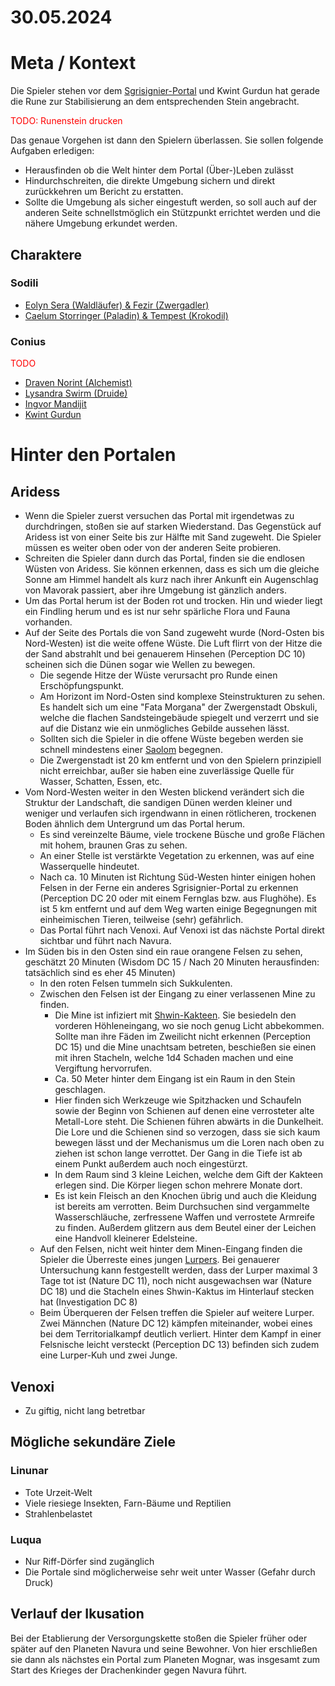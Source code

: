 # 30.05.2024

<!-- TODO: Battlemaps -->

# Meta / Kontext

Die Spieler stehen vor dem [Sgrisignier-Portal](/content/Allgemein/Magie/Sgrisignier-Portale.md) und Kwint Gurdun hat gerade die Rune zur Stabilisierung an dem entsprechenden Stein angebracht. 

<span style="color: red;">TODO: Runenstein drucken</span>

Das genaue Vorgehen ist dann den Spielern überlassen. Sie sollen folgende Aufgaben erledigen:
* Herausfinden ob die Welt hinter dem Portal (Über-)Leben zulässt
* Hindurchschreiten, die direkte Umgebung sichern und direkt zurückkehren um Bericht zu erstatten.
* Sollte die Umgebung als sicher eingestuft werden, so soll auch auf der anderen Seite schnellstmöglich ein Stützpunkt errichtet werden und die nähere Umgebung erkundet werden.

## Charaktere

### Sodili
* [Eolyn Sera (Waldläufer) & Fezir (Zwergadler)](/content/Voelker/Lateralen/Sodili/Charaktere/Eolyn-Aksae-Sera_Fezir/index.md)
* [Caelum Storringer (Paladin) & Tempest (Krokodil)](/content/Voelker/Lateralen/Sodili/Charaktere/Caelum-Froso-Storringer_Tempest/index.md)

### Conius
<span style="color: red;">TODO</span>
* [Draven Norint (Alchemist)](/content/Voelker/Lateralen/Conius/Charaktere/Draven-Norrint/index.md)
* [Lysandra Swirm (Druide)](/content/Voelker/Lateralen/Conius/Charaktere/Lysandra-Swirm/index.md)
* [Ingvor Mandijit](/content/Voelker/Lateralen/Conius/Charaktere/Ingvor-Nemet-Mandijit/index.md)
* [Kwint Gurdun](/content/Voelker/Lateralen/Conius/Charaktere/Kwint-Gurdun/index.md)

# Hinter den Portalen

## Aridess

* Wenn die Spieler zuerst versuchen das Portal mit irgendetwas zu durchdringen, stoßen sie auf starken Wiederstand. Das Gegenstück auf Aridess ist von einer Seite bis zur Hälfte mit Sand zugeweht. Die Spieler müssen es weiter oben oder von der anderen Seite probieren.
* Schreiten die Spieler dann durch das Portal, finden sie die endlosen Wüsten von Aridess. Sie können erkennen, dass es sich um die gleiche Sonne am Himmel handelt als kurz nach ihrer Ankunft ein Augenschlag von Mavorak passiert, aber ihre Umgebung ist gänzlich anders. 
* Um das Portal herum ist der Boden rot und trocken. Hin und wieder liegt ein Findling herum und es ist nur sehr spärliche Flora und Fauna vorhanden.
* Auf der Seite des Portals die von Sand zugeweht wurde (Nord-Osten bis Nord-Westen) ist die weite offene Wüste. Die Luft flirrt von der Hitze die der Sand abstrahlt und bei genauerem Hinsehen (Perception DC 10) scheinen sich die Dünen sogar wie Wellen zu bewegen.
    * Die segende Hitze der Wüste verursacht pro Runde einen Erschöpfungspunkt.
    * Am Horizont im Nord-Osten sind komplexe Steinstrukturen zu sehen. Es handelt sich um eine "Fata Morgana" der Zwergenstadt Obskuli, welche die flachen Sandsteingebäude spiegelt und verzerrt und sie auf die Distanz wie ein unmögliches Gebilde aussehen lässt.
    * Sollten sich die Spieler in die offene Wüste begeben werden sie schnell mindestens einer [Saolom](/content/DnD/Gegner/Saolom.md) begegnen.
    * Die Zwergenstadt ist 20 km entfernt und von den Spielern prinzipiell nicht erreichbar, außer sie haben eine zuverlässige Quelle für Wasser, Schatten, Essen, etc.
* Vom Nord-Westen weiter in den Westen blickend verändert sich die Struktur der Landschaft, die sandigen Dünen werden kleiner und weniger und verlaufen sich irgendwann in einen rötlicheren, trockenen Boden ähnlich dem Untergrund um das Portal herum.
    * Es sind vereinzelte Bäume, viele trockene Büsche und große Flächen mit hohem, braunen Gras zu sehen.
    * An einer Stelle ist verstärkte Vegetation zu erkennen, was auf eine Wasserquelle hindeutet.
    * Nach ca. 10 Minuten ist Richtung Süd-Westen hinter einigen hohen Felsen in der Ferne ein anderes Sgrisignier-Portal zu erkennen (Perception DC 20 oder mit einem Fernglas bzw. aus Flughöhe). Es ist 5 km entfernt und auf dem Weg warten einige Begegnungen mit einheimischen Tieren, teilweise (sehr) gefährlich.
    * Das Portal führt nach Venoxi. Auf Venoxi ist das nächste Portal direkt sichtbar und führt nach Navura.
* Im Süden bis in den Osten sind ein raue orangene Felsen zu sehen, geschätzt 20 Minuten (Wisdom DC 15 / Nach 20 Minuten herausfinden: tatsächlich sind es eher 45 Minuten)
    * In den roten Felsen tummeln sich Sukkulenten.
    * Zwischen den Felsen ist der Eingang zu einer verlassenen Mine zu finden.
        * Die Mine ist infiziert mit [Shwin-Kakteen](/content/DnD/Gegner/Shwin-Kaktus.md). Sie besiedeln den vorderen Höhleneingang, wo sie noch genug Licht abbekommen. Sollte man ihre Fäden im Zweilicht nicht erkennen (Perception DC 15) und die Mine unachtsam betreten, beschießen sie einen mit ihren Stacheln, welche 1d4 Schaden machen und eine Vergiftung hervorrufen.
        * Ca. 50 Meter hinter dem Eingang ist ein Raum in den Stein geschlagen. 
        * Hier finden sich Werkzeuge wie Spitzhacken und Schaufeln sowie der Beginn von Schienen auf denen eine verrosteter alte Metall-Lore steht. Die Schienen führen abwärts in die Dunkelheit. Die Lore und die Schienen sind so verzogen, dass sie sich kaum bewegen lässt und der Mechanismus um die Loren nach oben zu ziehen ist schon lange verrottet. Der Gang in die Tiefe ist ab einem Punkt außerdem auch noch eingestürzt.
        * In dem Raum sind 3 kleine Leichen, welche dem Gift der Kakteen erlegen sind. Die Körper liegen schon mehrere Monate dort.
        * Es ist kein Fleisch an den Knochen übrig und auch die Kleidung ist bereits am verrotten. Beim Durchsuchen sind vergammelte Wasserschläuche, zerfressene Waffen und verrostete Armreife zu finden. Außerdem glitzern aus dem Beutel einer der Leichen eine Handvoll kleinerer Edelsteine.
    * Auf den Felsen, nicht weit hinter dem Minen-Eingang finden die Spieler die Überreste eines jungen [Lurpers](/content/DnD/Gegner/Lurper.md). Bei genauerer Untersuchung kann festgestellt werden, dass der Lurper maximal 3 Tage tot ist (Nature DC 11), noch nicht ausgewachsen war (Nature DC 18) und die Stacheln eines Shwin-Kaktus im Hinterlauf stecken hat (Investigation DC 8)
    * Beim Überqueren der Felsen treffen die Spieler auf weitere Lurper. Zwei Männchen (Nature DC 12) kämpfen miteinander, wobei eines bei dem Territorialkampf deutlich verliert. Hinter dem Kampf in einer Felsnische leicht versteckt (Perception DC 13) befinden sich zudem eine Lurper-Kuh und zwei Junge.


## Venoxi
* Zu giftig, nicht lang betretbar

## Mögliche sekundäre Ziele

### Linunar
* Tote Urzeit-Welt
* Viele riesiege Insekten, Farn-Bäume und Reptilien
* Strahlenbelastet

### Luqua
* Nur Riff-Dörfer sind zugänglich
* Die Portale sind möglicherweise sehr weit unter Wasser (Gefahr durch Druck)

## Verlauf der Ikusation

Bei der Etablierung der Versorgungskette stoßen die Spieler früher oder später auf den Planeten Navura und seine Bewohner. Von hier erschließen sie dann als nächstes ein Portal zum Planeten Mognar, was insgesamt zum Start des Krieges der Drachenkinder gegen Navura führt. 

